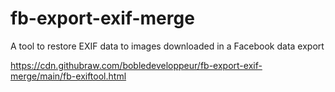 # fb-export-exif-merge
A tool to restore EXIF data to images downloaded in a Facebook data export

https://cdn.githubraw.com/bobledeveloppeur/fb-export-exif-merge/main/fb-exiftool.html
